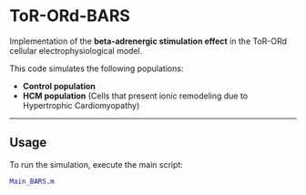 # ToR-ORd-BARS

Implementation of the **beta-adrenergic stimulation effect** in the ToR-ORd cellular electrophysiological model.  

This code simulates the following populations:  
- **Control population**  
- **HCM population** (Cells that present ionic remodeling due to Hypertrophic Cardiomyopathy)

---

## **Usage**
To run the simulation, execute the main script:  

```matlab
Main_BARS.m
